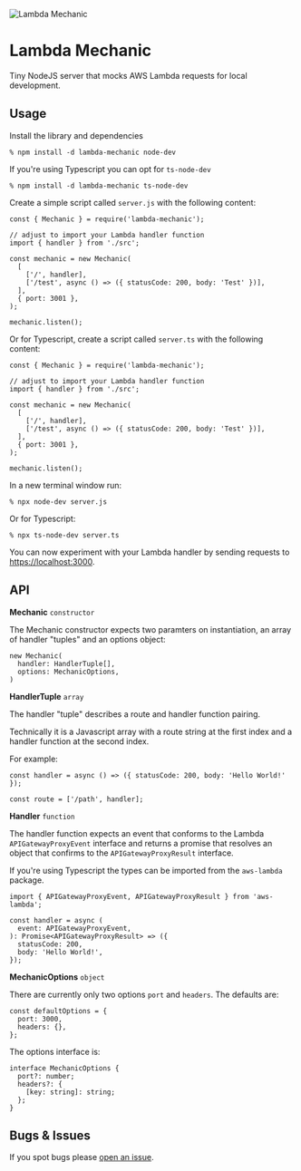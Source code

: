 ![Lambda Mechanic](https://emojipedia-us.s3.dualstack.us-west-1.amazonaws.com/thumbs/120/apple/285/mechanic_1f9d1-200d-1f527.png)

# Lambda Mechanic

Tiny NodeJS server that mocks AWS Lambda requests for local development.

## Usage

Install the library and dependencies

```
% npm install -d lambda-mechanic node-dev
```

If you're using Typescript you can opt for `ts-node-dev`

```
% npm install -d lambda-mechanic ts-node-dev
```

Create a simple script called `server.js` with the following content:

```
const { Mechanic } = require('lambda-mechanic');

// adjust to import your Lambda handler function
import { handler } from './src';

const mechanic = new Mechanic(
  [
    ['/', handler],
    ['/test', async () => ({ statusCode: 200, body: 'Test' })],
  ],
  { port: 3001 },
);

mechanic.listen();
```

Or for Typescript, create a script called `server.ts` with the following content:

```
const { Mechanic } = require('lambda-mechanic');

// adjust to import your Lambda handler function
import { handler } from './src';

const mechanic = new Mechanic(
  [
    ['/', handler],
    ['/test', async () => ({ statusCode: 200, body: 'Test' })],
  ],
  { port: 3001 },
);

mechanic.listen();
```

In a new terminal window run:

```
% npx node-dev server.js
```

Or for Typescript:

```
% npx ts-node-dev server.ts
```

You can now experiment with your Lambda handler by sending requests to [https://localhost:3000](https://localhost:3000).

## API

**Mechanic** `constructor`

The Mechanic constructor expects two paramters on instantiation, an array of handler "tuples" and an options object:

```
new Mechanic(
  handler: HandlerTuple[],
  options: MechanicOptions,
)
```

**HandlerTuple** `array`

The handler "tuple" describes a route and handler function pairing.

Technically it is a Javascript array with a route string at the first index and a handler function at the second index.

For example:

```
const handler = async () => ({ statusCode: 200, body: 'Hello World!' });

const route = ['/path', handler];
```

**Handler** `function`

The handler function expects an event that conforms to the Lambda `APIGatewayProxyEvent` interface and returns a promise that resolves an object that confirms to the `APIGatewayProxyResult` interface.

If you're using Typescript the types can be imported from the `aws-lambda` package.

```
import { APIGatewayProxyEvent, APIGatewayProxyResult } from 'aws-lambda';

const handler = async (
  event: APIGatewayProxyEvent,
): Promise<APIGatewayProxyResult> => ({
  statusCode: 200,
  body: 'Hello World!',
});
```

**MechanicOptions** `object`

There are currently only two options `port` and `headers`. The defaults are:

```
const defaultOptions = {
  port: 3000,
  headers: {},
};
```

The options interface is:

```
interface MechanicOptions {
  port?: number;
  headers?: {
    [key: string]: string;
  };
}
```

## Bugs & Issues

If you spot bugs please [open an issue](https://github.com/mattpauldavies/lambda-mechanic/issues/new).
